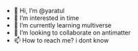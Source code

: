 - 👋 Hi, I’m @yaratul
- 👀 I’m interested in time 
- 🌱 I’m currently learning multiverse
- 💞️ I’m looking to collaborate on antimatter 
- 📫 How to reach me?  i dont know 

<!---
yaratul/yaratul is a ✨ special ✨ repository because its `README.md` (this file) appears on your GitHub profile.
You can click the Preview link to take a look at your changes.
--->
